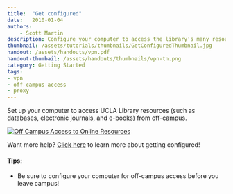 ```yaml
---
title:  "Get configured"
date:   2010-01-04
authors: 
    - Scott Martin
description: Configure your computer to access the library's many resources.
thumbnail: /assets/tutorials/thumbnails/GetConfiguredThumbnail.jpg
handout: /assets/handouts/vpn.pdf
handout-thumbail: /assets/handouts/thumbnails/vpn-tn.png
category: Getting Started
tags:
- vpn
- off-campus access
- proxy
---
```


<p class="intro">Set up your computer to access UCLA Library resources (such as databases, electronic journals, and e-books) from off-campus.</p>

<div class="container">
<div class="row">
           
<div class="col-sm">
<a href="{{ '/assets/handouts/vpn.pdf' | prepend: site.baseurl }}" title="PDF Handout" aria-label="Handout">
<img class="img-fluid" src="{{ '/assets/images/Getting_Configured.png' | absolute_url }}" alt="Off Campus Access to Online Resources" data-caption="Off-Campus Access to Online Resources"> 
</a>
</div>

</div>
</div>

Want more help? <a href="http://www.library.ucla.edu/use/computers-computing-services/connect-campus" target="_blank">Click here</a> to learn more about getting configured!

#### Tips:
<ul>
    <li>Be sure to configure your computer for off-campus access before you leave campus!</li>
    
</ul>

<!-- include embed-and-share-buttons.html ? -->
